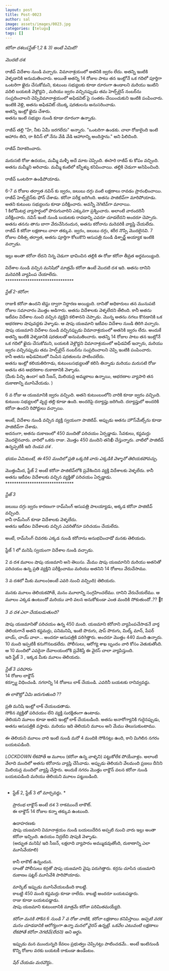 ```yaml
---
layout: post
title: Post-0023
author: sal
image: assets/images/0023.jpg
categories: [telugu]
tags: []
---
```

*కరోనా దశలు(స్టేజ్-1,2 & 3) అంటే ఏమిటి?*  <br>
   <br>
 *మొదటి దశ:*  <br>
   <br>
 రాజీవ్ విదేశాల నుండి వచ్చారు.  విమానాశ్రయంలో అతనికి జ్వరం లేదు.  అతన్ని ఇంటికి వెళ్ళడానికి అనుమతించారు.  అయితే అతన్ని 14 రోజుల పాటు తన ఇంట్లోనే ఒక గదిలో పూర్తిగా ఒంటరిగా ఖైదు చేసుకోమని, కుటుంబ సభ్యులకు కూడా దూరంగా ఉండాలని మరియు ఇంటిని వదిలి బయటకి వెళ్లొద్దని  , మరియు జ్వరం వచ్చినప్పుడు తమ హెల్ప్‌లైన్‌ నంబర్‌ను సంప్రదించాలని చెప్పివిమానాశ్రయంలో  అఫిడవిట్ పై సంతకం చేయించుకుని ఇంటికి పంపించారు.  <br>
 ఇంటికి వెళ్లి, అతను అఫిడవిట్ యొక్క షరతులను అనుసరించాడు.  <br>
 అతన్ని ఇంట్లో ఖైదు చేశారు.  <br>
 అతను ఇంటి సభ్యుల నుండి కూడా దూరంగా ఉన్నాడు.  <br>
   <br>
 రాజీవ్  తల్లి "హే, నీకు ఏమీ జరగలేదు" అన్నారు.  "ఒంటరిగా ఉండకు.  చాలా రోజులైంది ఇంటి ఆహారం తిని, రా కిచిన్ లో నేను వేడి వేడి ఆహారాన్ని అందిస్తాను." అని పిలిచింది.  <br>
   <br>
 రాజీవ్  నిరాకరించారు.  <br>
   <br>
 మరుసటి రోజు ఉదయం, మమ్మీ మళ్ళీ అదే మాట చెప్పింది.  ఈసారి రాజీవ్ కు కోపం వచ్చింది.  అతను మమ్మీని అరిచాడు.  మమ్మీ కంటిలో కన్నీళ్ళు కనిపించాయి.  తల్లికి చెడుగా అనిపించింది.  <br>
   <br>
 రాజీవ్  ఒంటరిగా ఉండిపోయాడు.  <br>
   <br>
 6-7 వ రోజుల తర్వాత నవిన్ కు జ్వరం, జలుబు దగ్గు వంటి లక్షణాలు రావడం ప్రారంభించాయి.  రాజీవ్  హెల్ప్‌లైన్‌కు ఫోన్ చేశాడు.  కరోనా పరీక్ష జరిగింది.  అతను పాజిటివ్‌గా మారిపోయాడు.  <br>
 అతని కుటుంబ సభ్యులను కూడా పరీక్షించారు.  అవన్నీ నెగెటివ్‌గా మారాయి.  <br>
 1 కిలోమీటర్ల వ్యాసార్థంలో పొరుగువారిని ఎక్కువగా ప్రశ్నించారు.  అలాంటి వారందరినీ పరీక్షించారు.  నవిన్ ఇంటి నుండి బయటకు రావడాన్ని ఎవరూ చూడలేదని అందరూ చెప్పారు.  <br>
 అతను తనను తాను బాగా వేరుచేసినందున, అతను కరోనాను మరెవరికీ వ్యాప్తి చేయలేదు.  <br>
 రాజీవ్  కి కరోనా లక్షణాలు చాలా తక్కువ.  జ్వరం, జలుబు దగ్గు, శరీర నొప్పి మొదలైనవి.  7 రోజుల చికిత్స తర్వాత, అతను పూర్తిగా కోలుకొని ఆసుపత్రి నుండి డిశ్చార్జ్ అయ్యాక ఇంటికి వచ్చాడు.  <br>
   <br>
 ఇల్లు అంతా కరోనా లేదని నిన్న చెడుగా భావించిన తల్లికి ఈ రోజు కరోనా తీవ్రత అర్థమయ్యింది.  <br>
   <br>
 విదేశాల నుండి వచ్చిన మనిషిలో మాత్రమే కరోనా ఉంటే మొదటి దశ ఇది.  అతను దానిని మరెవరికీ వ్యాపింప చేయాలేదు.  <br>
 *******************************  <br>
   <br>
 *స్టేజ్ 2-కరోనా:*  <br>
   <br>
 రాజుకి కరోనా ఉందని టెస్టు ద్వారా నిర్దారణ అయ్యింది. దానితో అధికారులు తన  మునుపటి రోజుల సమాచారం మొత్తం అడిగారు.  అతను విదేశాలకు వెళ్ళలేదని తేలింది.  కానీ అతను ఇటీవల విదేశాల నుంచి వచ్చిన వ్యక్తిని కలిశానని చెప్పాడు.  మొన్న  అతను నగలు కొనడానికి ఒక ఆభరణాల షాపువద్దకు వెళ్ళాడు.  ఆ షాపు యజమాని ఇటీవల విదేశాల నుండి తిరిగి వచ్చారు. షాపు యజమాని విదేశాల నుండి వచ్చినప్పుడు విమానాశ్రయంలో  అతనికి జ్వరం లేదు.  అందుకే అతన్ని ఇంటికి వెళ్ళడానికి షరతులతో అనుమతించారు. అతన్ని 14 రోజుల పాటు తన ఇంట్లోనే ఒక గదిలో ఖైదు చేసుకోమని, బయటకి వెళ్లొద్దని  విమానాశ్రయంలో అఫిడవిట్ ఇచ్చారు, మరియు జ్వరం వచ్చినప్పుడు తమ హెల్ప్‌లైన్‌ నంబర్‌ను సంప్రదించాలని చెప్పి ఇంటికి పంపించారు.  <br>
 కానీ అతను అఫిడవిటులో నింపిన షరతులను పాటించలేదు.  <br>
 అతను ఇంట్లో కలియతిరిగాడు, కుటుంబసభ్యులతో కలిసి  తిన్నాడు మరియు మరుసటి రోజు అతను తన ఆభరణాల దుకాణానికి వెళ్ళాడు.  <br>
 (మీకు పిచ్చి ఉందా! ఇది సీజన్, మిలియన్ల అమ్మకాలు ఉన్నాయి, ఆభరణాల వ్యాపారి  తన దుకాణాన్ని మూసివేయడు. )  <br>
   <br>
 6 వ రోజు ఆ యజమానికి జ్వరం వచ్చింది.  అతని కుటుంబంలోని వారికి కూడా జ్వరం వచ్చింది.  కుటుంబ సభ్యులలో వృద్ధ తల్లి కూడా ఉంది. అందరిపై దర్యాప్తు జరిగింది.  దర్యాప్తులో అందరికి కరోనా ఉందని రిపోర్టులు వచ్చాయి.  <br>
   <br>
 అంటే, విదేశాల నుండి వచ్చిన వ్యక్తి స్వయంగా పాజిటివ్. అప్పుడు అతను హౌస్‌మేట్స్‌ను కూడా పాజిటివ్‌గా చేశాడు.  <br>
 అదనంగా, అతను దుకాణంలో 450 మందితో పరిచయం ఏర్పడ్డాడు.  సేవకులు, కస్టమర్లు మొదలైనవారు. వారిలో ఒకరు రాజు. మొత్తం 450 మందిని తనిఖీ చేస్తున్నారు.  వాటిలో పాజిటివ్ ఉన్నప్పటికీ ఇది *రెండవ దశ* .  <br>
   <br>
 *భయం ఏమిటంటే, ఈ 450 మందిలో ప్రతి ఒక్కరికి వారు ఎక్కడికి వెళ్ళారో తెలియకపోవచ్చు.*  <br>
   <br>
 మొత్తంమీద, స్టేజ్ 2 అంటే కరోనా పాజిటివ్‌లోకి ప్రవేశించిన వ్యక్తి విదేశాలకు వెళ్ళలేదు.  కానీ అతను ఇటీవల విదేశాలకు వచ్చిన వ్యక్తితో పరిచయం ఏర్పడ్డాడు.  <br>
 *******************************  <br>
   <br>
 *స్టేజ్ 3*  <br>
   <br>
 జలుబు దగ్గు జ్వరం కారణంగా రామ్‌సింగ్ ఆసుపత్రి పాలయ్యాడు, అక్కడ కరోనా పాజిటివ్ వచ్చింది.  <br>
 కానీ రామ్‌సింగ్ కూడా విదేశాలకు వెళ్ళలేదు.  <br>
 అతను ఇటీవల విదేశాలకు వచ్చిన ఎవరితోనూ పరిచయం చేయలేదు.  <br>
   <br>
 అంటే, రామ్‌సింగ్ చివరకు ఎక్కడ నుండి కరోనాను అనుభవించాడో మనకు తెలియదు.  <br>
   <br>
 స్టేజ్ 1 లో మనిషి స్వయంగా విదేశాల నుండి వచ్చాడు.  <br>
   <br>
 2 వ దశ మూలం షాపు యజమాని అని తెలుసు.  మేము షాపు యజమానిని  మరియు అతనితో పరిచయం ఉన్న ప్రతి వ్యక్తిని పరీక్షించాము మరియు అతనిని 14 రోజులు వేరుచేసాము.  <br>
   <br>
 3 వ దశలో మీకు మూలం(అంటే ఎవరి నుంచి వచ్చింది) తెలియదు.  <br>
   <br>
 మనకు మూలం తెలియకపోతే, మనం  మూలాన్ని సంగ్రహించలేము.  దానిని వేరుచేయలేము. ఆ మూలం ఎక్కడ ఉంటుందో మరియు  వారి వలన అనుకోకుండా ఎంత మందికి సోకుతుందో..?? 🥵❗  <br>
   <br>
 *3 వ దశ ఎలా చేయబడుతుంది?*  <br>
   <br>
 షాపు యజమానితో పరిచయం ఉన్న 450 మంది.  యజమాని కరోనాని   వ్యాపింపచేసాడనే వార్త తెలియగానే అతని కస్టమర్లు, పనిమనిషి, ఇంటి పొరుగు, షాప్ పొరుగు, మిల్క్ మాన్, పేపర్ బాయ్, చాయ్ వాలా… అందరూ ఆసుపత్రికి పరిగెత్తారు. అందరూ మొత్తం 440 మంది ఉన్నారు. 10 మంది ఇప్పటికీ కనుగొనబడలేదు. పోలీసులు, ఆరోగ్య శాఖ బృందం వారి కోసం వెతుకుతోంది. ఆ 10 మందిలో ఎవరైనా దేవాలయంలోకి ప్రవేశిస్తే ఈ వైరస్ చాలా వ్యాపిస్తుంది.  <br>
 ఇది స్టేజ్ 3 , ఇక్కడ మీకు మూలం తెలియదు.  <br>
   <br>
 *స్టేజ్ 3 పరిహారం*  <br>
 14 రోజుల లాక్డౌన్  <br>
 కర్ఫ్యూ విధించండి. నగరాన్ని 14 రోజులు లాక్ చేయండి. ఎవరినీ బయటకు రానివ్వవద్దు.  <br>
   <br>
 *ఈ లాకౌట్తో ఏమి జరుగుతుంది ??*  <br>
   <br>
 ప్రతి మనిషి ఇంట్లో లాక్ చేయబడతాడు.  <br>
 సోకిన వ్యక్తితో పరిచయం లేని వ్యక్తి సురక్షితంగా ఉంటాడు.  <br>
 తెలియని మూలం కూడా అతని ఇంట్లో లాక్ చేయబడింది.  అతను అనారోగ్యానికి గురైనప్పుడు, అతను ఆసుపత్రికి వస్తాడు.  మరియు ఇది తెలియని మూలం అని మేము తెలుసుకుంటాము.  <br>
   <br>
 ఈ తెలియని మూలం వారి ఇంటి నుండి మరో 4 మందికి సోకినట్లు ఉంది, కాని మిగిలిన నగరం బయటపడింది.  <br>
   <br>
 *LOCKDOWN* లేకపోతే ఆ మూలం (కరోనా ఉన్న వాళ్ళని) పట్టుకోలేక పోయేవాళ్లం. అలాంటి వేలాది మందిలో అతను కరోనాను వ్యాప్తి చేసేవాడు.  అప్పుడు తెలియని   వేలమంది ప్రజలు దీనిని మిలియన్ల మందిలో వ్యాప్తి చేస్తారు.  అందుకే నగరం మొత్తం లాక్డౌన్ వలన కరోనా నుండి బయటపడింది మరియు తెలియని మూలం పట్టుబడింది.  <br>
   <br>
 * స్టేజ్ 2, స్టేజ్ 3 లో మార్చవద్దు. *  <br>
   <br>
 ప్రారంభ లాక్డౌన్ అంటే దశ 3 రాకముందే లాకౌట్.  <br>
 ఈ లాక్డౌన్ 14 రోజుల కన్నా తక్కువ ఉంటుంది.  <br>
   <br>
 ఉదాహరణకు  <br>
 షాపు యజమాని విమానాశ్రయం నుండి బయలుదేరిన అప్పటి నుంచి వారు ఇల్లు అంతా కరోనా ఇచ్చింది. ఉదయం నిద్రలేచి  షాపుకి వెళ్ళాడు.  <br>
 (అద్భుత మనిషి! ఇది సీజన్, లక్షలాది వ్యాపారం  అమ్ముడవుతోంది, దుకాణాన్ని ఎలా మూసివేయాలి)  <br>
   <br>
 కానీ లాకౌట్ ఉన్నందున.  <br>
 దాంతో పోలీసులు కర్రతో షాపు యజమాని వైపు పరుగెత్తారు. కర్రను చూసిన యజమాని దుకాణం షట్టర్ మూసివేశి పారిపోయాడు.  <br>
   <br>
 మార్కెట్ ఇప్పుడు మూసివేయబడింది కాబట్టి.  <br>
 కాబట్టి 450 మంది కస్టమర్లు కూడా రాలేదు. కాబట్టి అందరూ బయటపడ్డారు.  <br>
 రాజు కూడా బయటపడ్డాడు.  <br>
 షాపు యజమాని కుటుంబానికి మాత్రమే కరోనా పరిమితమయ్యేది.  <br>
   <br>
 *కరోనా మనకి సోకిన 6 నుండి 7 వ రోజు నాటికి, కరోనా లక్షణాలు కనిపిస్తాయి. అప్పటి వరక మనం చూడడానికి ఆరోగ్యంగా ఉన్నా మనలో వైరస్ ఉన్నట్లే. ఒకవేల ఎటువంటి లక్షణాలు లేకపోతే కరోనా నెగటివ్(లేదని) అని అర్థం.*  <br>
   <br>
 ఇప్పుడు మన ముందున్నది కేవలం ప్రభుత్వం చెప్పినట్లు పాటించడమే.. అంటే ఇంటినుండి కొన్ని రోజుల వరకు బయటకీ రాకుండా ఉండేంటం.  <br>
   <br>
 *షేర్ చేయడం మరవొద్దు..*